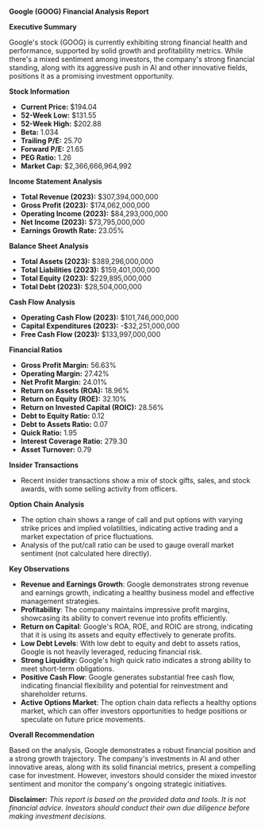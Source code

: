 **Google (GOOG) Financial Analysis Report**

**Executive Summary**

Google's stock (GOOG) is currently exhibiting strong financial health and performance, supported by solid growth and profitability metrics. While there's a mixed sentiment among investors, the company's strong financial standing, along with its aggressive push in AI and other innovative fields, positions it as a promising investment opportunity.

**Stock Information**

*   **Current Price:** $194.04
*   **52-Week Low:** $131.55
*   **52-Week High:** $202.88
*   **Beta:** 1.034
*   **Trailing P/E:** 25.70
*   **Forward P/E:** 21.65
*   **PEG Ratio:** 1.26
*   **Market Cap:** $2,366,666,964,992

**Income Statement Analysis**

*   **Total Revenue (2023):** $307,394,000,000
*   **Gross Profit (2023):** $174,062,000,000
*   **Operating Income (2023):** $84,293,000,000
*   **Net Income (2023):** $73,795,000,000
*   **Earnings Growth Rate:** 23.05%

**Balance Sheet Analysis**
*   **Total Assets (2023):** $389,296,000,000
*   **Total Liabilities (2023):** $159,401,000,000
*   **Total Equity (2023):** $229,895,000,000
*   **Total Debt (2023):** $28,504,000,000

**Cash Flow Analysis**
*   **Operating Cash Flow (2023):** $101,746,000,000
*   **Capital Expenditures (2023):** -$32,251,000,000
*   **Free Cash Flow (2023):** $133,997,000,000

**Financial Ratios**

*   **Gross Profit Margin:** 56.63%
*   **Operating Margin:** 27.42%
*   **Net Profit Margin:** 24.01%
*   **Return on Assets (ROA):** 18.96%
*  **Return on Equity (ROE):** 32.10%
*  **Return on Invested Capital (ROIC):** 28.56%
*   **Debt to Equity Ratio:** 0.12
*   **Debt to Assets Ratio:** 0.07
*    **Quick Ratio:** 1.95
*   **Interest Coverage Ratio:** 279.30
*   **Asset Turnover:** 0.79

**Insider Transactions**
*   Recent insider transactions show a mix of stock gifts, sales, and stock awards, with some selling activity from officers.

**Option Chain Analysis**
*   The option chain shows a range of call and put options with varying strike prices and implied volatilities, indicating active trading and a market expectation of price fluctuations.
*   Analysis of the put/call ratio can be used to gauge overall market sentiment (not calculated here directly).

**Key Observations**
*   **Revenue and Earnings Growth**: Google demonstrates strong revenue and earnings growth, indicating a healthy business model and effective management strategies.
*   **Profitability**: The company maintains impressive profit margins, showcasing its ability to convert revenue into profits efficiently.
*   **Return on Capital**: Google's ROA, ROE, and ROIC are strong, indicating that it is using its assets and equity effectively to generate profits.
*   **Low Debt Levels**: With low debt to equity and debt to assets ratios, Google is not heavily leveraged, reducing financial risk.
*   **Strong Liquidity:** Google's high quick ratio indicates a strong ability to meet short-term obligations.
*   **Positive Cash Flow**: Google generates substantial free cash flow, indicating financial flexibility and potential for reinvestment and shareholder returns.
*   **Active Options Market**: The option chain data reflects a healthy options market, which can offer investors opportunities to hedge positions or speculate on future price movements.

**Overall Recommendation**

Based on the analysis, Google demonstrates a robust financial position and a strong growth trajectory. The company's investments in AI and other innovative areas, along with its solid financial metrics, present a compelling case for investment. However, investors should consider the mixed investor sentiment and monitor the company's ongoing strategic initiatives.

**Disclaimer:** *This report is based on the provided data and tools. It is not financial advice. Investors should conduct their own due diligence before making investment decisions.*